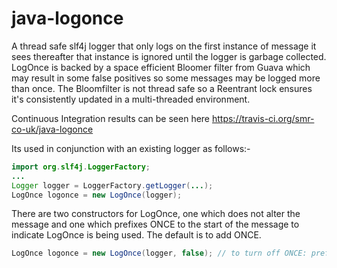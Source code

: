 java-logonce
============

A thread safe slf4j logger that only logs on the first instance of message it sees 
thereafter that instance is ignored until the logger is garbage collected. 
LogOnce is backed by a space efficient Bloomer filter from Guava which may result in some false positives so some messages
may be logged more than once. 
The Bloomfilter is not thread safe so a Reentrant lock ensures it's consistently updated in a multi-threaded environment.

Continuous Integration results can be seen here https://travis-ci.org/smr-co-uk/java-logonce

Its used in conjunction with an existing logger as follows:-

```java
import org.slf4j.LoggerFactory;
...
Logger logger = LoggerFactory.getLogger(...);
LogOnce logonce = new LogOnce(logger);
```
There are two constructors for LogOnce, one which does not alter the message and one which prefixes ONCE 
to the start of the message to indicate LogOnce is being used. The default is to add ONCE.

```java
LogOnce logonce = new LogOnce(logger, false); // to turn off ONCE: prefix
```
